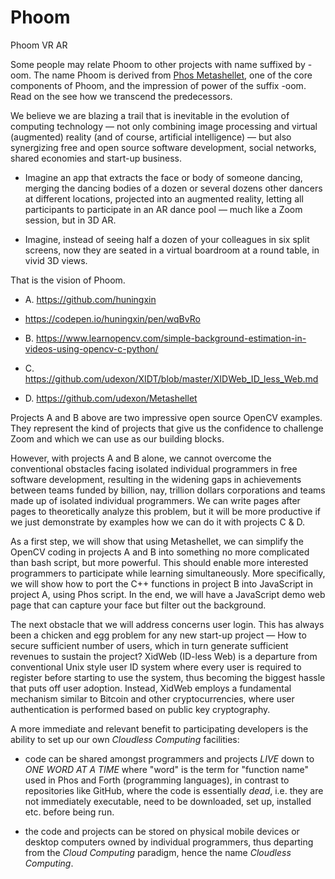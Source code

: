 # Phoom
Phoom VR AR

Some people may relate Phoom to other projects with name suffixed by -oom. The name Phoom is derived from [Phos Metashellet](https://github.com/udexon/Metashellet), one of the core components of Phoom, and the impression of power of the suffix -oom. Read on the see how we transcend the predecessors.

We believe we are blazing a trail that is inevitable in the evolution of computing technology &mdash; not only combining image processing and virtual (augmented) reality (and of course, artificial intelligence) &mdash; but also synergizing free and open source software development, social networks, shared economies and start-up business.

- Imagine an app that extracts the face or body of someone dancing, merging the dancing bodies of a dozen or several dozens other dancers at different locations, projected into an augmented reality, letting all participants to participate in an AR dance pool &mdash; much like a Zoom session, but in 3D AR.

- Imagine, instead of seeing half a dozen of your colleagues in six split screens, now they are seated in a virtual boardroom at a round table, in vivid 3D views.

That is the vision of Phoom.

- A. https://github.com/huningxin
- https://codepen.io/huningxin/pen/wqBvRo

- B. https://www.learnopencv.com/simple-background-estimation-in-videos-using-opencv-c-python/

- C. https://github.com/udexon/XIDT/blob/master/XIDWeb_ID_less_Web.md

- D. https://github.com/udexon/Metashellet

Projects A and B above are two impressive open source OpenCV examples. They represent the kind of projects that give us the confidence to challenge Zoom and which we can use as our building blocks.

However, with projects A and B alone, we cannot overcome the conventional obstacles facing isolated individual programmers in  free software development, resulting in the widening gaps in achievements between teams funded by billion, nay, trillion dollars corporations and teams made up of isolated individual programmers. We can write pages after pages to theoretically analyze this problem, but it will be more productive if we just demonstrate by examples how we can do it with projects C & D.

As a first step, we will show that using Metashellet, we can simplify the OpenCV coding in projects A and B into something no more complicated than bash script, but more powerful. This should enable more interested programmers to participate while learning simultaneously. More specifically, we will show how to port the C++ functions in project B into JavaScript in project A, using Phos script. In the end, we will have a JavaScript demo web page that can capture your face but filter out the background.

The next obstacle that we will address concerns user login. This has always been a chicken and egg problem for any new start-up project &mdash; How to secure sufficient number of users, which in turn generate sufficient revenues to sustain the project? XidWeb (ID-less Web) is a departure from conventional Unix style user ID system where every user is required to register before starting to use the system, thus becoming the biggest hassle that puts off user adoption. Instead, XidWeb employs a fundamental mechanism similar to Bitcoin and other cryptocurrencies, where user authentication is performed based on public key cryptography. 

A more immediate and relevant benefit to participating developers is the ability to set up our own _Cloudless Computing_ facilities:

- code can be shared amongst programmers and projects _LIVE_ down to _ONE WORD AT A TIME_ where "word" is the term for "function name" used in Phos and Forth (programming languages), in contrast to repositories like GitHub, where the code is essentially _dead_, i.e. they are not immediately executable, need to be downloaded, set up, installed etc. before being run.

- the code and projects can be stored on physical mobile devices or desktop computers owned by individual programmers, thus departing from the _Cloud Computing_ paradigm, hence the name _Cloudless Computing_.
